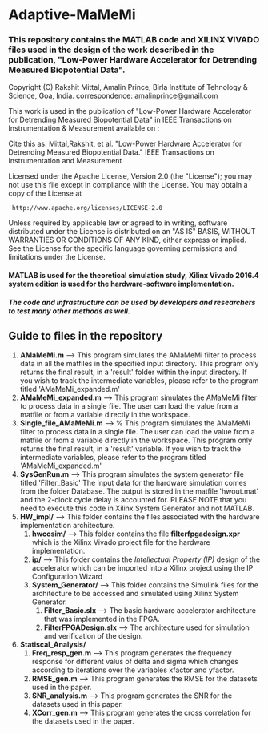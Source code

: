 # Adaptive-MaMeMi
### This repository contains the MATLAB code and XILINX VIVADO files used in the design of the work described in the publication, "Low-Power Hardware Accelerator for Detrending Measured Biopotential Data".

Copyright (C) Rakshit Mittal, Amalin Prince, Birla Institute of Tehnology & Science, Goa, India.
correspondence: amalinprince@gmail.com

This work is used in the publication of "Low-Power Hardware Accelerator for Detrending Measured 
Biopotential Data" in IEEE Transactions on Instrumentation & Measurement
available on : <website>

Cite this as: 
Mittal,Rakshit, et al. "Low-Power Hardware Accelerator for Detrending Measured Biopotential Data." 
IEEE Transactions on Instrumentation and Measurement

Licensed under the Apache License, Version 2.0 (the "License"); you may not use this file except 
in compliance with the License. You may obtain a copy of the License at

     http://www.apache.org/licenses/LICENSE-2.0

Unless required by applicable law or agreed to in writing, software distributed under the License 
is distributed on an "AS IS" BASIS, WITHOUT WARRANTIES OR CONDITIONS OF ANY KIND, either express or 
implied. See the License for the specific language governing permissions and limitations under the 
License.

#### MATLAB is used for the theoretical simulation study, Xilinx Vivado 2016.4 system edition is used for the hardware-software implementation.

##### The code and infrastructure can be used by developers and researchers to test many other methods as well.

## Guide to files in the repository

1. **AMaMeMi.m** --> This program simulates the AMaMeMi filter to process data in all the matfiles in the specified input directory. This program only returns the final result, in a 'result' folder within the input directory. If you wish to track the intermediate variables, please refer to the program titled 'AMaMeMi_expanded.m'
2. **AMaMeMi_expanded.m** --> This program simulates the AMaMeMi filter to process data in a single file. The user can load the value from a matfile or from a variable directly in the workspace.
3. **Single_file_AMaMeMi.m** --> % This program simulates the AMaMeMi filter to process data in a single file. The user can load the value from a matfile or from a variable directly in the workspace. This program only returns the final result, in a 'result' variable. If you wish to track the intermediate variables, please refer to the program titled 'AMaMeMi_expanded.m'
4. **SysGenRun.m** --> This program simulates the system generator file titled 'Filter_Basic' The input data for the hardware simulation comes from the folder Database. The output is stored in the matfile 'hwout.mat' and the 2-clock cycle delay is accounted for. PLEASE NOTE that you need to execute this code in Xilinx System Generator and not MATLAB.
5. **HW_impl/** --> This folder contains the files associated with the hardware implementation architecture.
     1. **hwcosim/** --> This folder contains the file **filterfpgadesign.xpr** which is the Xilinx Vivado project file for the hardware implementation.
     2. **ip/** --> This folder contains the *Intellectual Property (IP)* design of the accelerator which can be imported into a Xilinx project using the IP Configuration Wizard
     3. **System_Generator/** --> This folder contains the Simulink files for the architecture to be accessed and simulated using Xilinx System Generator.
          1. **Filter_Basic.slx** --> The basic hardware accelerator architecture that was implemented in the FPGA.
          2. **FilterFPGADesign.slx** --> The architecture used for simulation and verification of the design.
6. **Statiscal_Analysis/**
     1. **Freq_resp_gen.m** --> This program generates the frequency response for different valus of delta and sigma which changes according to iterations over the variables xfactor and yfactor.
     2. **RMSE_gen.m** --> This program generates the RMSE for the datasets used in the paper.
     3. **SNR_analysis.m** --> This program generates the SNR for the datasets used in this paper.
     4. **XCorr_gen.m** --> This program generates the cross correlation for the datasets used in the paper.
